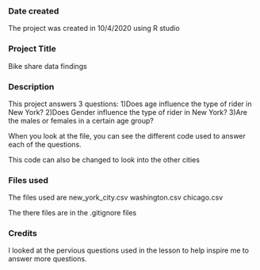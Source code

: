 ### Date created
The project was created in 10/4/2020 using R studio

### Project Title
Bike share data findings

### Description
This project answers 3 questions:
1)Does age influence the type of rider in New York?
2)Does Gender influence the type of rider in New York?
3)Are the males or females in a certain age group?

When you look at the file, you can see the different code used to answer each of the questions.

This code can also be changed to look into the other cities

### Files used
The files used are
new_york_city.csv
washington.csv
chicago.csv


The there files are in the .gitignore files

### Credits
I looked at the pervious questions used in the lesson to help inspire me to answer more questions.

